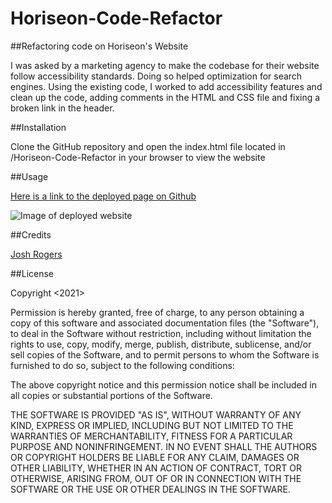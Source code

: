 # Horiseon-Code-Refactor

##Refactoring code on Horiseon's Website

I was asked by a marketing agency to make the codebase for their website follow accessibility standards. Doing so helped optimization for search engines. Using the existing code, I worked to add accessibility features and clean up the code, adding comments in the HTML and CSS file and fixing a broken link in the header. 

##Installation

Clone the GitHub repository and open the index.html file located in /Horiseon-Code-Refactor in your browser to view the website

##Usage

[Here is a link to the deployed page on Github](https://roshjogers.github.io/Horiseon-Code-Refactor/)

![Image of deployed website](assets/images/screenshot.png)

##Credits

[Josh Rogers](https://github.com/roshjogers)

##License

Copyright <2021> <Joshua Rogers>

Permission is hereby granted, free of charge, to any person obtaining a copy of this software and associated documentation files (the "Software"), to deal in the Software without restriction, including without limitation the rights to use, copy, modify, merge, publish, distribute, sublicense, and/or sell copies of the Software, and to permit persons to whom the Software is furnished to do so, subject to the following conditions:

The above copyright notice and this permission notice shall be included in all copies or substantial portions of the Software.

THE SOFTWARE IS PROVIDED "AS IS", WITHOUT WARRANTY OF ANY KIND, EXPRESS OR IMPLIED, INCLUDING BUT NOT LIMITED TO THE WARRANTIES OF MERCHANTABILITY, FITNESS FOR A PARTICULAR PURPOSE AND NONINFRINGEMENT. IN NO EVENT SHALL THE AUTHORS OR COPYRIGHT HOLDERS BE LIABLE FOR ANY CLAIM, DAMAGES OR OTHER LIABILITY, WHETHER IN AN ACTION OF CONTRACT, TORT OR OTHERWISE, ARISING FROM, OUT OF OR IN CONNECTION WITH THE SOFTWARE OR THE USE OR OTHER DEALINGS IN THE SOFTWARE.